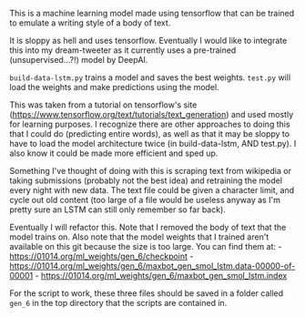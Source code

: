 This is a machine learning model made using tensorflow that can be trained to emulate a writing style of a body of text.  

It is sloppy as hell and uses tensorflow.  Eventually I would like to integrate this into my dream-tweeter as it currently uses a pre-trained (unsupervised...?!) model by DeepAI.  

`build-data-lstm.py` trains a model and saves the best weights.  `test.py` will load the weights and make predictions using the model.  

This was taken from a tutorial on tensorflow's site (https://www.tensorflow.org/text/tutorials/text_generation) and used mostly for learning purposes.  I recognize there are other approaches to doing this that I could do (predicting entire words), as well as that it may be sloppy to have to load the model architecture twice (in build-data-lstm, AND test.py).  I also know it could be made more efficient and sped up.  

Something I've thought of doing with this is scraping text from wikipedia or taking submissions (probably not the best idea) and retraining the model every night with new data.  The text file could be given a character limit, and cycle out old content (too large of a file would be useless anyway as I'm pretty sure an LSTM can still only remember so far back).  

Eventually I will refactor this.  Note that I removed the body of text that the model trains on.  Also note that the model weights that I trained aren't available on this git because the size is too large.  You can find them at:
	- https://01014.org/ml_weights/gen_6/checkpoint
	- https://01014.org/ml_weights/gen_6/maxbot_gen_smol_lstm.data-00000-of-00001
	- https://01014.org/ml_weights/gen_6/maxbot_gen_smol_lstm.index

For the script to work, these three files should be saved in a folder called `gen_6` in the top directory that the scripts are contained in.